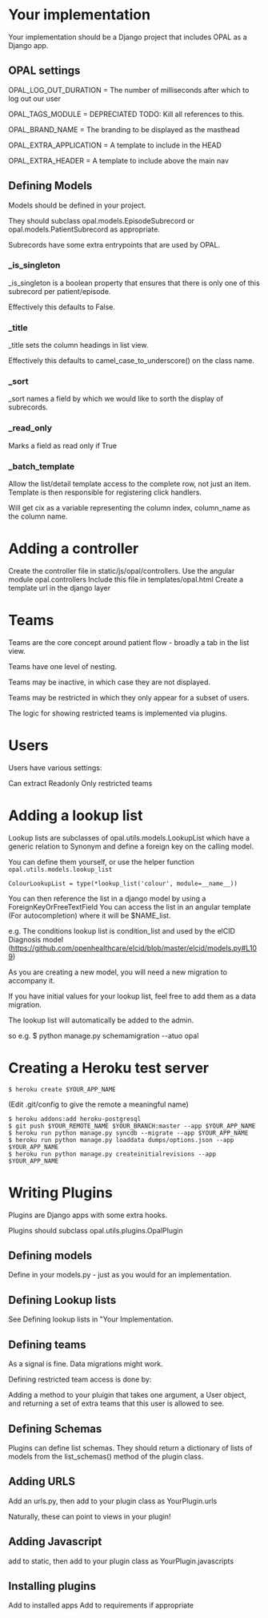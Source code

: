 # Your implementation


Your implementation should be a Django project that includes OPAL as a Django app.

## OPAL settings

OPAL_LOG_OUT_DURATION = The number of milliseconds after which to log out our user

OPAL_TAGS_MODULE = DEPRECIATED  TODO: Kill all references to this.

OPAL_BRAND_NAME = The branding to be displayed as the masthead

OPAL_EXTRA_APPLICATION = A template to include in the HEAD

OPAL_EXTRA_HEADER = A template to include above the main nav

## Defining Models

Models should be defined in your project.

They should subclass opal.models.EpisodeSubrecord or opal.models.PatientSubrecord as appropriate.

Subrecords have some extra entrypoints that are used by OPAL.

### _is_singleton

_is_singleton is a boolean property that ensures that there is only one of this subrecord per patient/episode.

Effectively this defaults to False.

### _title

_title sets the column headings in list view.

Effectively this defaults to camel_case_to_underscore() on the class name.

### _sort

_sort names a field by which we would like to sorth the display of subrecords.

### _read_only

Marks a field as read only if True

### _batch_template

Allow the list/detail template access to the complete row, not just an item.
Template is then responsible for registering click handlers.

Will get cix as a variable representing the column index, column_name as the column name.

# Adding a controller

Create the controller file in static/js/opal/controllers.
Use the angular module opal.controllers
Include this file in templates/opal.html
Create a template url in the django layer

# Teams 

Teams are the core concept around patient flow - broadly a tab in the list view.

Teams have one level of nesting.

Teams may be inactive, in which case they are not displayed.

Teams may be restricted in which they only appear for a subset of users.

The logic for showing restricted teams is implemented via plugins.

# Users

Users have various settings:

Can extract
Readonly
Only restricted teams

# Adding a lookup list

Lookup lists are subclasses of opal.utils.models.LookupList which have a generic relation to Synonym and define a foreign key on the calling model.

You can define them yourself, or use the helper function ```opal.utils.models.lookup_list```

    ColourLookupList = type(*lookup_list('colour', module=__name__))

You can then reference the list in a django model by using a ForeignKeyOrFreeTextField 
You can access the list in an angular template (For autocompletion) where it will be $NAME_list.

e.g. The conditions lookup list is condition_list and used by the elCID Diagnosis model
(https://github.com/openhealthcare/elcid/blob/master/elcid/models.py#L109)

As you are creating a new model, you will need a new migration to accompany it. 

If you have initial values for your lookup list, feel free to add them as a data migration. 

The lookup list will automatically be added to the admin.

so e.g. $ python manage.py schemamigration --atuo opal

# Creating a Heroku test server

    $ heroku create $YOUR_APP_NAME

(Edit .git/config to give the remote a meaningful name)

    $ heroku addons:add heroku-postgresql
    $ git push $YOUR_REMOTE_NAME $YOUR_BRANCH:master --app $YOUR_APP_NAME
    $ heroku run python manage.py syncdb --migrate --app $YOUR_APP_NAME
    $ heroku run python manage.py loaddata dumps/options.json --app $YOUR_APP_NAME
    $ heroku run python manage.py createinitialrevisions --app $YOUR_APP_NAME


# Writing Plugins

Plugins are Django apps with some extra hooks.

Plugins should subclass opal.utils.plugins.OpalPlugin

## Defining models

Define in your models.py - just as you would for an implementation.

## Defining Lookup lists

See Defining lookup lists in "Your Implementation.

## Defining teams

As a signal is fine.
Data migrations might work.

Defining restricted team access is done by:

Adding a method to your pluigin that takes one argument, a User object, and returning a set of
extra teams that this user is allowed to see.

## Defining Schemas 

Plugins can define list schemas. They should return a dictionary of lists of models from the
list_schemas() method of the plugin class.

## Adding URLS

Add an urls.py, then add to your plugin class as YourPlugin.urls

Naturally, these can point to views in your plugin! 

## Adding Javascript

add to static, then add to your plugin class as YourPlugin.javascripts

## Installing plugins 

Add to installed apps
Add to requirements if appropriate